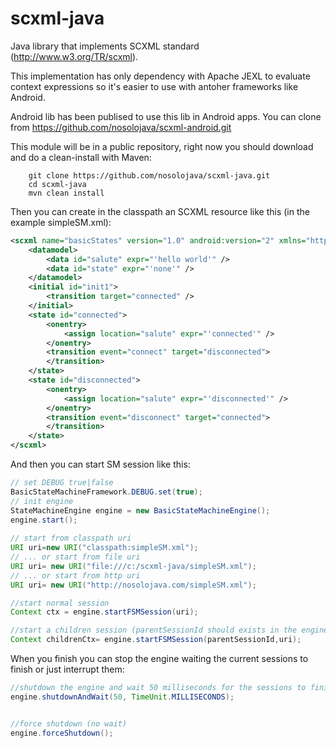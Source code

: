 scxml-java
==========

Java library that implements SCXML standard (http://www.w3.org/TR/scxml).

This implementation has only dependency with Apache JEXL to evaluate context expressions so it's easier to use with antoher frameworks like Android.

Android lib has been publised to use this lib in Android apps.
You can clone from https://github.com/nosolojava/scxml-android.git


This module will be in a public repository, right now you should download and do a clean-install with Maven:

```
    git clone https://github.com/nosolojava/scxml-java.git
    cd scxml-java
    mvn clean install
```

 
Then you can create in the classpath an SCXML resource like this (in the example simpleSM.xml):
```xml
<scxml name="basicStates" version="1.0" android:version="2" xmlns="http://www.w3.org/2005/07/scxml" xmlns:android="http://com.nosolojava.schemas.android/scxml">
	<datamodel>
		<data id="salute" expr="'hello world'" />
		<data id="state" expr="'none'" />
	</datamodel>
	<initial id="init1">
		<transition target="connected" />
	</initial>
	<state id="connected">
		<onentry>
			<assign location="salute" expr="'connected'" />
		</onentry>
		<transition event="connect" target="disconnected">
		</transition>
	</state>
	<state id="disconnected">
		<onentry>
			<assign location="salute" expr="'disconnected'" />
		</onentry>
		<transition event="disconnect" target="connected">
		</transition>
    </state>
</scxml>
```

And then you can start SM session like this:
```java
// set DEBUG true|false
BasicStateMachineFramework.DEBUG.set(true);
// init engine
StateMachineEngine engine = new BasicStateMachineEngine();
engine.start();
	
// start from classpath uri
URI uri=new URI("classpath:simpleSM.xml");
// ... or start from file uri
URI uri= new URI("file:///c:/scxml-java/simpleSM.xml");
// ... or start from http uri
URI uri= new URI("http://nosolojava.com/simpleSM.xml");

//start normal session
Context ctx = engine.startFSMSession(uri);

//start a children session (parentSessionId should exists in the engine)
Context childrenCtx= engine.startFSMSession(parentSessionId,uri);


```


When you finish you can stop the engine waiting the current sessions to finish or just interrupt them:
```java
//shutdown the engine and wait 50 milliseconds for the sessions to finish
engine.shutdownAndWait(50, TimeUnit.MILLISECONDS);


//force shutdown (no wait)
engine.forceShutdown();
```
